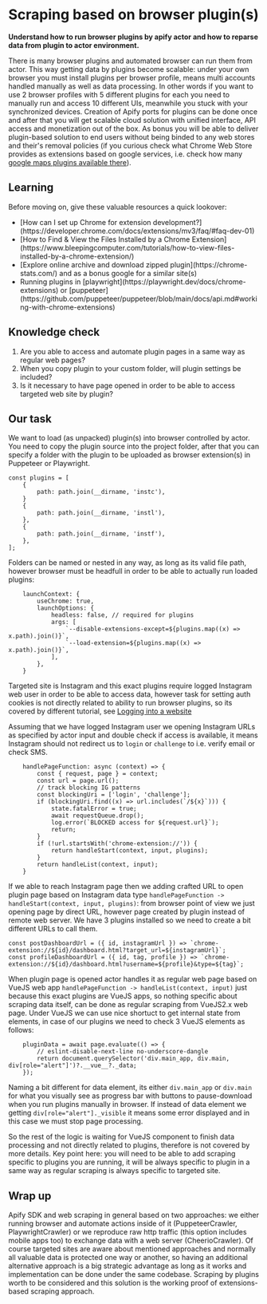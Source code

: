 # Scraping based on browser plugin(s)

<b>
Understand how to run browser plugins by apify actor and how to reparse data from plugin to actor environment.
</b>

There is many browser plugins and automated browser can run them from actor. This way getting data by plugins become scalable: under your own browser you must install plugins per browser profile, means multi accounts handled manually as well as data processing. In other words if you want to use 2 browser profiles with 5 different plugins for each you need to manually run and access 10 different UIs, meanwhile you stuck with your synchronized devices. Creation of Apify ports for plugins can be done once and after that you will get scalable cloud solution with unified interface, API access and monetization out of the box.
As bonus you will be able to deliver plugin-based solution to end users without being binded to any web stores and their's removal policies (if you curious check what Chrome Web Store provides as extensions based on google services, i.e. check how many [google maps plugins available there](https://chrome.google.com/webstore/search/google%20maps?hl=en)).

## Learning

Before moving on, give these valuable resources a quick lookover:

<ul>
<li>[How can I set up Chrome for extension development?](https://developer.chrome.com/docs/extensions/mv3/faq/#faq-dev-01)</li>
<li>[How to Find & View the Files Installed by a Chrome Extension](https://www.bleepingcomputer.com/tutorials/how-to-view-files-installed-by-a-chrome-extension/)</li>
<li>[Explore online archive and download zipped plugin](https://chrome-stats.com/) and as a bonus google for a similar site(s)</li>
<li>Running plugins in [playwright](https://playwright.dev/docs/chrome-extensions) or [puppeteer](https://github.com/puppeteer/puppeteer/blob/main/docs/api.md#working-with-chrome-extensions)</li>
</ul>

## Knowledge check

<ol>
<li>Are you able to access and automate plugin pages in a same way as regular web pages?</li>
<li>When you copy plugin to your custom folder, will plugin settings be included?</li>
<li>Is it necessary to have page opened in order to be able to access targeted web site by plugin?</li>
</ol>

## Our task

We want to load (as unpacked) plugin(s) into browser controlled by actor. You need to copy the plugin source into the project folder, after that you can specify a folder with the plugin to be uploaded as browser extension(s) in Puppeteer or Playwright.
```
const plugins = [
    {
        path: path.join(__dirname, 'instc'),
    }
    {
        path: path.join(__dirname, 'instl'),
    },
    {
        path: path.join(__dirname, 'instf'),
    },
];
```

Folders can be named or nested in any way, as long as its valid file path, however browser must be headfull in order to be able to actually run loaded plugins:
```
    launchContext: {
        useChrome: true,
        launchOptions: {
            headless: false, // required for plugins
            args: [
                `--disable-extensions-except=${plugins.map((x) => x.path).join()}`,
                `--load-extension=${plugins.map((x) => x.path).join()}`,
            ],
        },
    }
```

Targeted site is Instagram and this exact plugins require logged Instagram web user in order to be able to access data, however task for setting auth cookies is not directly related to ability to run browser plugins, so its covered by different tutorial, see [Logging into a website
](https://developers.apify.com/academy/puppeteer-playwright/common-use-cases/logging-into-a-website)

Assuming that we have logged Instagram user we opening Instagram URLs as specified by actor input and double check if access is available, it means Instagram should not redirect us to `login` or `challenge` to i.e. verify email or check SMS.
```
    handlePageFunction: async (context) => {
        const { request, page } = context;
        const url = page.url();
        // track blocking IG patterns
        const blockingUri = ['login', 'challenge'];
        if (blockingUri.find((x) => url.includes(`/${x}`))) {
            state.fatalError = true;
            await requestQueue.drop();
            log.error(`BLOCKED access for ${request.url}`);
            return;
        }
        if (!url.startsWith('chrome-extension://')) {
            return handleStart(context, input, plugins);
        }
        return handleList(context, input);
    }
```

If we able to reach Instagram page then we adding crafted URL to open plugin page based on Instagram data type `handlePageFunction -> handleStart(context, input, plugins)`: from browser point of view we just opening page by direct URL, however page created by plugin instead of remote web server. We have 3 plugins installed so we need to create a bit different URLs to call them.
```
const postDashboardUrl = ({ id, instagramUrl }) => `chrome-extension://${id}/dashboard.html?target_url=${instagramUrl}`;
const profileDashboardUrl = ({ id, tag, profile }) => `chrome-extension://${id}/dashboard.html?username=${profile}&type=${tag}`;
```

When plugin page is opened actor handles it as regular web page based on VueJS web app `handlePageFunction -> handleList(context, input)` just because this exact plugins are VueJS apps, so nothing specific about scraping data itself, can be done as regular scraping from VueJS2.x web page. Under VueJS we can use nice shortuct to get internal state from elements, in case of our plugins we need to check 3 VueJS elements as follows:
```
    pluginData = await page.evaluate(() => {
        // eslint-disable-next-line no-underscore-dangle
        return document.querySelector('div.main_app, div.main, div[role="alert"]')?.__vue__?._data;
    });
```

Naming a bit different for data element, its either `div.main_app` or `div.main` for what you visually see as progress bar with buttons to pause-download when you run plugins manually in browser. If instead of data element we getting `div[role="alert"]._visible` it means some error displayed and in this case we must stop page processing.

So the rest of the logic is waiting for VueJS component to finish data processing and not directly related to plugins, therefore is not covered by more details. Key point here: you will need to be able to add scraping specific to plugins you are running, it will be always specific to plugin in a same way as regular scraping is always specific to targeted site.

## Wrap up

Apify SDK and web scraping in general based on two approaches: we either running browser and automate actions inside of it (PuppeteerCrawler, PlaywrightCrawler) or we reproduce raw http traffic (this option includes mobile apps too) to exchange data with a web server (CheerioCrawler).
Of course targeted sites are aware about mentioned approaches and normally all valuable data is protected one way or another, so having an additional alternative approach is a big strategic advantage as long as it works and implementation can be done under the same codebase.
Scraping by plugins worth to be considered and this solution is the working proof of extensions-based scraping approach.
